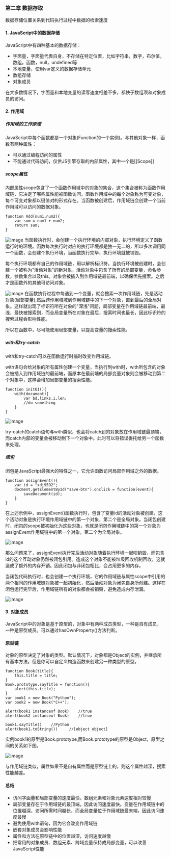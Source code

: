 ### 第二章 数据存取

数据存储位置关系到代码执行过程中数据的检索速度

#### 1. JavaScript中的数据存储

JavaScript中有四种基本的数据存储：

- 字面量，字面量代表自身，不存储在特定位置，比如字符串，数字，布尔值，数组，函数，null，undefined等
- 本地变量，使用var定义的数据存储单元
- 数组存储
- 对象成员

在大多数情况下，字面量和本地变量的读写速度相差不多，都快于数组项和对象成员的访问。

#### 2. 作用域

##### 作用域的工作原理

JavaScript中每个函数都是一个对象(Function的一个实例)。与其他对象一样，函数有两种属性：

- 可以通过编程访问的属性
- 不能通过代码访问，仅供JS引擎存取的内部属性，其中一个是[[Scope]]

##### scope属性

内部属性scope包含了一个函数作用域中的对象的集合，这个集合被称为函数作用域链，它决定了哪些属性能被函数访问。函数作用域中的每个对象称为可变对象，每个可变对象都以键值对的形式存在。当函数被创建后，作用域链会创建一个当前作用域可以访问的数据对象。

```
function Add(num1,num2){
	var sum = num1 + num2;
	return sum;
}
```

![image](https://github.com/xswei/JavaScript_Faster/blob/master/Data_Access/images/add.png)
当函数执行时，会创建一个执行环境的内部对象，执行环境定义了函数运行时的环境。函数每次执行时对应的执行环境都是独一无二的，所以多次调用同一个函数，会创建个执行环境，当函数执行完毕，执行环境就被销毁。

每个执行环境都有自己的作用域链，用以解析标识符，当执行环境被创建时，会创建一个被称为"活动对象"的新对象，活动对象中包含了所有的局部变量，命名参数，参数集合以及this。对象会被插入到作用域链最前端，以确保优先搜索。之后才是函数外的其他可访问对象。


![image](https://github.com/xswei/JavaScript_Faster/blob/master/Data_Access/images/add_run.png)
在函数执行过程中每遇到一个变量，就会搜索一次作用域链，先是活动对象(局部变量),然后跨作用域域到作用域链中的下一个对象，直到最后的全局对象。这样就出现了标识符所在对象的"深浅"问题，局部变量在作用域链最前端，最浅，最快被搜索到，而全局变量所在对象在最后，搜索时间也最长，因此标识符的搜索过程会影响性能。

所以在函数中，尽可能使用局部变量，以提高变量的搜索性能。

##### with和try-catch

with和try-catch可以在函数运行时临时改变作用域链。

with语句会给对象的所有属性创建一个变量，当执行到with时，with所包含的对象会被插入到作用域链的最前端，而原本在最前端的局部变量对象则会被移动到第二个对象中，这样会增加局部变量的搜索性能。

```
function initUI(){
	with(document){
		var bd,links,i,len;
		//do something
	}
}
```

![image](https://github.com/xswei/JavaScript_Faster/blob/master/Data_Access/images/with.png)

try-catch的catch语句与with类似，也会将catch到的对象放在作用域链最顶端，而catch内部的变量会被移动到下一个对象中。此时可以将错误委托给另一个函数来处理。

##### 闭包

闭包是JavaScript最强大的特性之一，它允许函数访问局部作用域之外的数据。

```
function assignEvent(){
	var id = "xdi9592";
	docment.getElementById("save-btn").onclick = function(event){
		saveDocument(id);
	}
}
```
在上述示例中，assignEvent()函数执行时，包含了变量id的活动对象被创建，这个活动对象是执行环境作用域链中的第一个对象，第二个是全局对象。当闭包创建时，闭包的scope被初始化为这些对象，也就是闭包作用域链中的第一个对象为assignEvent作用域链中的第一个对象，第二个为全局对象。

![image](https://github.com/xswei/JavaScript_Faster/blob/master/Data_Access/imagesassignEvents.png)

那么问题来了，assignEvent执行完后活动对象随着执行环境一起呗销毁，而包含id的这个互动对象仍然被闭包引用。造成这个对象不能被垃圾回收机制回收，这就造成了额外的内存开销。因此闭包与非闭包相比，会占用更多的内存。

当闭包代码执行时，也会创建一个执行环境，它的作用域链与属性scope中引用的两个相同的作用域链对象被一起初始化，然后活动对象为闭包自身所创建。这样在闭包运行完毕后，作用域链所有的对象都会被销毁，避免造成内存泄漏。

![image](https://github.com/xswei/JavaScript_Faster/blob/master/Data_Access/images/bibao_run.png)

#### 3. 对象成员

JavaScript中的对象是基于原型的，对象中有两种成员类型，一种是自有成员，一种是原型成员。可以通过hasOwnProperty()方法判断。

#### 原型链

对象的原型决定了对象的类型。默认情况下，对象都是Object的实例，并继承所有基本方法。但是你可以自定义构造函数来创建另一种类型的原型。

```
function Book(title){
	this.title = title;
}
Book.prototype.sayTitle = function(){
	alert(this.title);
}
var book1 = new Book("Python");
var book2 = new Book("C++");

alert(book1 instanceof Book)	//true
alert(book2 instanceof Book)	//true

book1.sayTitle() 	//Python
alert(book1.toString()) 	//[object object]

```

实例book1的原型是Book.prototype,而Book.prototype的原型是Object，原型之间的关系如下图。

![image](https://github.com/xswei/JavaScript_Faster/blob/master/Data_Access/images/prototype.png)

与作用域链类似，属性如果不是自有属性而是原型链上的，则这个属性越深，搜索性能越差。

#### 总结

- 访问字面量和局部变量的速度最快，数组元素和对象元素速度相对较慢
- 局部变量存在于作用域链的最顶端，因此访问速度最快。变量在作用域链中的位置越深，访问所需时间越长，而全局变量位于作用域链最末端，因此访问速度最慢
- 避免使用with语句，因为它会改变作用域链
- 嵌套对象成员会影响性能
- 属性和方法在原型链中的位置越深，访问速度越慢
- 把常用的对象成员、数组元素、跨域变量保持成局部变量，可以改善JavaScript性能
